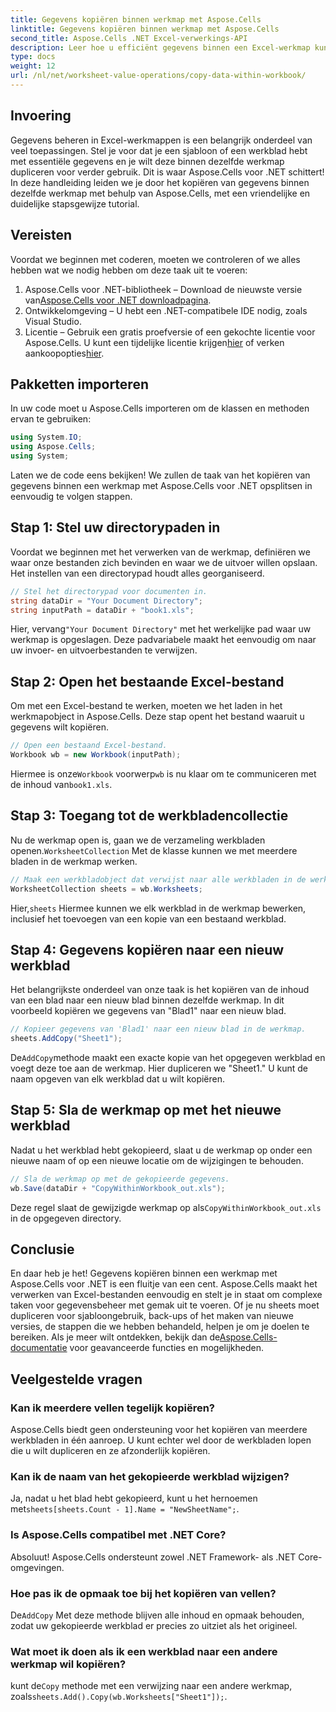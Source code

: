 ```yaml
---
title: Gegevens kopiëren binnen werkmap met Aspose.Cells
linktitle: Gegevens kopiëren binnen werkmap met Aspose.Cells
second_title: Aspose.Cells .NET Excel-verwerkings-API
description: Leer hoe u efficiënt gegevens binnen een Excel-werkmap kunt kopiëren met Aspose.Cells voor .NET, met een stapsgewijze handleiding, codevoorbeelden en nuttige tips.
type: docs
weight: 12
url: /nl/net/worksheet-value-operations/copy-data-within-workbook/
---
```

## Invoering
Gegevens beheren in Excel-werkmappen is een belangrijk onderdeel van veel toepassingen. Stel je voor dat je een sjabloon of een werkblad hebt met essentiële gegevens en je wilt deze binnen dezelfde werkmap dupliceren voor verder gebruik. Dit is waar Aspose.Cells voor .NET schittert! In deze handleiding leiden we je door het kopiëren van gegevens binnen dezelfde werkmap met behulp van Aspose.Cells, met een vriendelijke en duidelijke stapsgewijze tutorial.
## Vereisten
Voordat we beginnen met coderen, moeten we controleren of we alles hebben wat we nodig hebben om deze taak uit te voeren:
1.  Aspose.Cells voor .NET-bibliotheek – Download de nieuwste versie van[Aspose.Cells voor .NET downloadpagina](https://releases.aspose.com/cells/net/).
2. Ontwikkelomgeving – U hebt een .NET-compatibele IDE nodig, zoals Visual Studio.
3.  Licentie – Gebruik een gratis proefversie of een gekochte licentie voor Aspose.Cells. U kunt een tijdelijke licentie krijgen[hier](https://purchase.aspose.com/temporary-license/) of verken aankoopopties[hier](https://purchase.aspose.com/buy).
## Pakketten importeren
In uw code moet u Aspose.Cells importeren om de klassen en methoden ervan te gebruiken:
```csharp
using System.IO;
using Aspose.Cells;
using System;
```
Laten we de code eens bekijken! We zullen de taak van het kopiëren van gegevens binnen een werkmap met Aspose.Cells voor .NET opsplitsen in eenvoudig te volgen stappen.
## Stap 1: Stel uw directorypaden in
Voordat we beginnen met het verwerken van de werkmap, definiëren we waar onze bestanden zich bevinden en waar we de uitvoer willen opslaan. Het instellen van een directorypad houdt alles georganiseerd.
```csharp
// Stel het directorypad voor documenten in.
string dataDir = "Your Document Directory";
string inputPath = dataDir + "book1.xls";
```
 Hier, vervang`"Your Document Directory"` met het werkelijke pad waar uw werkmap is opgeslagen. Deze padvariabele maakt het eenvoudig om naar uw invoer- en uitvoerbestanden te verwijzen.
## Stap 2: Open het bestaande Excel-bestand
Om met een Excel-bestand te werken, moeten we het laden in het werkmapobject in Aspose.Cells. Deze stap opent het bestand waaruit u gegevens wilt kopiëren.
```csharp
// Open een bestaand Excel-bestand.
Workbook wb = new Workbook(inputPath);
```
 Hiermee is onze`Workbook` voorwerp`wb` is nu klaar om te communiceren met de inhoud van`book1.xls`.
## Stap 3: Toegang tot de werkbladencollectie
 Nu de werkmap open is, gaan we de verzameling werkbladen openen.`WorksheetCollection` Met de klasse kunnen we met meerdere bladen in de werkmap werken.
```csharp
// Maak een werkbladobject dat verwijst naar alle werkbladen in de werkmap.
WorksheetCollection sheets = wb.Worksheets;
```
 Hier,`sheets` Hiermee kunnen we elk werkblad in de werkmap bewerken, inclusief het toevoegen van een kopie van een bestaand werkblad.
## Stap 4: Gegevens kopiëren naar een nieuw werkblad
Het belangrijkste onderdeel van onze taak is het kopiëren van de inhoud van een blad naar een nieuw blad binnen dezelfde werkmap. In dit voorbeeld kopiëren we gegevens van "Blad1" naar een nieuw blad.
```csharp
// Kopieer gegevens van 'Blad1' naar een nieuw blad in de werkmap.
sheets.AddCopy("Sheet1");
```
 De`AddCopy`methode maakt een exacte kopie van het opgegeven werkblad en voegt deze toe aan de werkmap. Hier dupliceren we "Sheet1." U kunt de naam opgeven van elk werkblad dat u wilt kopiëren.
## Stap 5: Sla de werkmap op met het nieuwe werkblad
Nadat u het werkblad hebt gekopieerd, slaat u de werkmap op onder een nieuwe naam of op een nieuwe locatie om de wijzigingen te behouden.
```csharp
// Sla de werkmap op met de gekopieerde gegevens.
wb.Save(dataDir + "CopyWithinWorkbook_out.xls");
```
 Deze regel slaat de gewijzigde werkmap op als`CopyWithinWorkbook_out.xls` in de opgegeven directory.
## Conclusie
En daar heb je het! Gegevens kopiëren binnen een werkmap met Aspose.Cells voor .NET is een fluitje van een cent. Aspose.Cells maakt het verwerken van Excel-bestanden eenvoudig en stelt je in staat om complexe taken voor gegevensbeheer met gemak uit te voeren. Of je nu sheets moet dupliceren voor sjabloongebruik, back-ups of het maken van nieuwe versies, de stappen die we hebben behandeld, helpen je om je doelen te bereiken.
 Als je meer wilt ontdekken, bekijk dan de[Aspose.Cells-documentatie](https://reference.aspose.com/cells/net/) voor geavanceerde functies en mogelijkheden.
## Veelgestelde vragen
### Kan ik meerdere vellen tegelijk kopiëren?
Aspose.Cells biedt geen ondersteuning voor het kopiëren van meerdere werkbladen in één aanroep. U kunt echter wel door de werkbladen lopen die u wilt dupliceren en ze afzonderlijk kopiëren.
### Kan ik de naam van het gekopieerde werkblad wijzigen?
 Ja, nadat u het blad hebt gekopieerd, kunt u het hernoemen met`sheets[sheets.Count - 1].Name = "NewSheetName";`.
### Is Aspose.Cells compatibel met .NET Core?
Absoluut! Aspose.Cells ondersteunt zowel .NET Framework- als .NET Core-omgevingen.
### Hoe pas ik de opmaak toe bij het kopiëren van vellen?
 De`AddCopy` Met deze methode blijven alle inhoud en opmaak behouden, zodat uw gekopieerde werkblad er precies zo uitziet als het origineel.
### Wat moet ik doen als ik een werkblad naar een andere werkmap wil kopiëren?
 kunt de`Copy` methode met een verwijzing naar een andere werkmap, zoals`sheets.Add().Copy(wb.Worksheets["Sheet1"]);`.